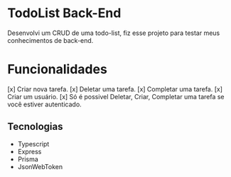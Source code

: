 # TodoList Back-End

Desenvolvi um CRUD de uma todo-list, fiz esse projeto para testar meus conhecimentos
de back-end.

# Funcionalidades

[x] Criar nova tarefa.
[x] Deletar uma tarefa.
[x] Completar uma tarefa.
[x] Criar um usuário.
[x] Só é possivel Deletar, Criar, Completar uma tarefa se você estiver autenticado.

## Tecnologias

- Typescript
- Express
- Prisma
- JsonWebToken
